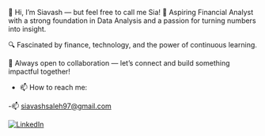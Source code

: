 👋 Hi, I’m Siavash — but feel free to call me Sia!
💼 Aspiring Financial Analyst with a strong foundation in Data Analysis and a passion for turning numbers into insight.

🔍 Fascinated by finance, technology, and the power of continuous learning.

🚀 Always open to collaboration — let’s connect and build something impactful together!

- 📫 How to reach me:
  
-📫 siavashsaleh97@gmail.com

[![LinkedIn](https://img.shields.io/badge/LinkedIn-blue?style=for-the-badge&logo=linkedin)](https://www.linkedin.com/in/siavash-saleh/)
